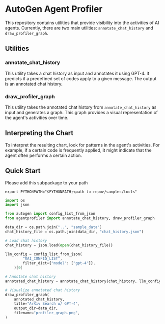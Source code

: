 # AutoGen Agent Profiler

This repository contains utilities that provide visibility into the activities of AI agents. Currently, there are two main utilities: `annotate_chat_history` and `draw_profiler_graph`.

## Utilities

### annotate_chat_history

This utility takes a chat history as input and annotates it using GPT-4. It predicts if a predefined set of codes apply to a given message. The output is an annotated chat history.

### draw_profiler_graph

This utility takes the annotated chat history from `annotate_chat_history` as input and generates a graph. This graph provides a visual representation of the agent's activities over time.

## Interpreting the Chart

To interpret the resulting chart, look for patterns in the agent's activities. For example, if a certain code is frequently applied, it might indicate that the agent often performs a certain action.



## Quick Start

Please add this subpackage to your path

```
export PYTHONPATH="$PYTHONPATH;<path to repo>/samples/tools"
```


```python
import os
import json

from autogen import config_list_from_json
from agentprofiler import annotate_chat_history, draw_profiler_graph

data_dir = os.path.join("..", "sample_data")
chat_history_file = os.path.join(data_dir, "chat_history.json")

# Load chat history
chat_history = json.load(open(chat_history_file))

llm_config = config_list_from_json(
        "OAI_CONFIG_LIST",
        filter_dict={"model": ["gpt-4"]},
    )[0]

# Annotate chat history
annotated_chat_history = annotate_chat_history(chat_history, llm_config=llm_config)

# Visualize annotated chat history
draw_profiler_graph(
    annotated_chat_history,
    title="ArXiv Search w/ GPT-4",
    output_dir=data_dir,
    filename="profiler_graph.png",
)

```

